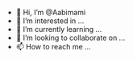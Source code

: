 - 👋 Hi, I’m @Aabimami
- 👀 I’m interested in ...
- 🌱 I’m currently learning ...
- 💞️ I’m looking to collaborate on ...
- 📫 How to reach me ...

<!---
Aabimami/Aabimami is a ✨ special ✨ repository because its `README.md` (this file) appears on your GitHub profile.
You can click the Preview link to take a look at your changes.
--->

